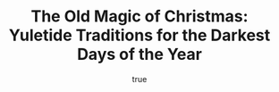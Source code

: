 ---
title:  "The Old Magic of Christmas: Yuletide Traditions for the Darkest Days of the Year"
author: 
  first:   Linda
  last:    Raedisch
published: 2013-10-08 
goodreads: https://www.goodreads.com/book/show/17436868-the-old-magic-of-christmas
img:       books/old-magic-of-christmas.jpg
status:    current-first-read
read:   # must order recent first
  - start: 2019-12-30 
    end:   # YYYY-MM-DD
type: non-fiction
tags: # library, own-this, scifi, fantasy, historical-fiction
  - non-fiction
  - history
  - folklore
  - library
---